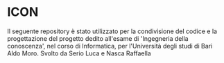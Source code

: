 # ICON
Il seguente repository è stato utilizzato per la condivisione del codice e la progettazione del progetto dedito all'esame di 'Ingegneria della conoscenza', nel corso di Informatica, per l'Università degli studi di Bari Aldo Moro.
Svolto da Serio Luca e Nasca Raffaella

